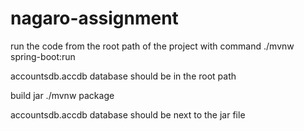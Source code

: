 # nagaro-assignment

run the code from the root path of the project with command 
./mvnw spring-boot:run

accountsdb.accdb database should be in the root path

build jar 
./mvnw package

accountsdb.accdb database should be next to the jar file
